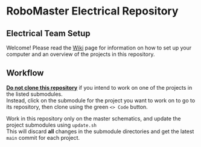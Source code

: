 # RoboMaster Electrical Repository

## Electrical Team Setup 

Welcome!
Please read the [Wiki]( https://github.com/ut-ras/robomaster_electrical/wiki) page for information on how to set up your computer and an overview of the projects in this repository.

## Workflow

<ins>**Do not clone this repository**</ins> if you intend to work on one of the projects in the listed submodules.\
Instead, click on the submodule for the project you want to work on to go to its repository, then clone using the green `<> Code` button.

Work in this repository only on the master schematics, and update the project submodules using `update.sh`\
This will discard **all** changes in the submodule directories and get the latest `main` commit for each project.
